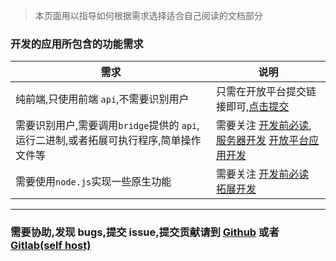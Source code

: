 > 本页面用以指导如何根据需求选择适合自己阅读的文档部分

### 开发的应用所包含的功能需求

| 需求                                                                                   | 说明                                                                                                                                                                                                                      |
| -------------------------------------------------------------------------------------- | ------------------------------------------------------------------------------------------------------------------------------------------------------------------------------------------------------------------------- |
| 纯前端,只使用前端 `api`,不需要识别用户                                                 | 只需在开放平台提交链接即可,[点击提交](https://open.yuanzhibang.com)                                                                                                                                                       |
| 需要识别用户,需要调用`bridge`提供的 `api`,运行二进制,或者拓展可执行程序,简单操作文件等 | 需要关注 [开发前必读](https://doc.yuanzhibang.com/#/before-develop/default),[服务器开发](https://doc.yuanzhibang.com/#/server-develop/default) [开放平台应用开发](https://doc.yuanzhibang.com/#/open-app-develop/default) |
| 需要使用`node.js`实现一些原生功能                                                      | 需要关注 [开发前必读](https://doc.yuanzhibang.com/#/before-develop/default) [拓展开发](https://doc.yuanzhibang.com/#/extension-develop/default)                                                                           |

---

### 需要协助,发现 bugs,提交 issue,提交贡献请到 [Github](https://github.com/yuanzhibang-tool) 或者 [Gitlab(self host)](https://gitlab.yuanzhibang.com/yuanzhibang)
